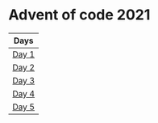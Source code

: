 # Advent of code 2021

| Days |
|-----|
| [Day 1](src/main/kotlin/days/Day1.kt) |
| [Day 2](src/main/kotlin/days/Day1.kt) |
| [Day 3](src/main/kotlin/days/Day1.kt) |
| [Day 4](src/main/kotlin/days/Day1.kt) |
| [Day 5](src/main/kotlin/days/Day5.kt) |
